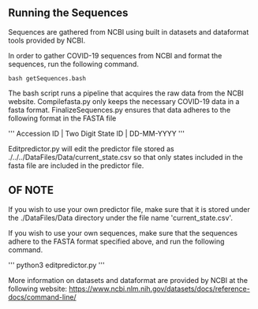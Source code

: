 ## Running the Sequences
Sequences are gathered from NCBI using built in datasets and dataformat tools provided by NCBI.

In order to gather COVID-19 sequences from NCBI and format the sequences, run the following command.
```
bash getSequences.bash
```
The bash script runs a pipeline that acquires the raw data from the NCBI website. Compilefasta.py only keeps the necessary COVID-19 data in a fasta format. FinalizeSequences.py ensures that data adheres to the following format in the FASTA file

'''
Accession ID | Two Digit State ID | DD-MM-YYYY
'''

Editpredictor.py will edit the predictor file stored as ./../../DataFiles/Data/current_state.csv so that only states included in the fasta file are included in the predictor file.

## OF NOTE

If you wish to use your own predictor file, make sure that it is stored under the ./DataFiles/Data directory under the file name 'current_state.csv'.

If you wish to use your own sequences, make sure that the sequences adhere to the FASTA format specified above, and run the following command.

'''
python3 editpredictor.py
'''

More information on datasets and dataformat are provided by NCBI at the following website: https://www.ncbi.nlm.nih.gov/datasets/docs/reference-docs/command-line/
